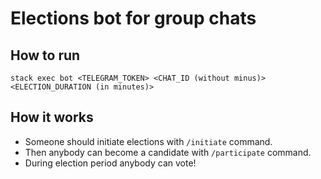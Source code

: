 # Elections bot for group chats

How to run
--------------------------------------------------------------------------------
`stack exec bot <TELEGRAM_TOKEN> <CHAT_ID (without minus)> <ELECTION_DURATION (in minutes)>`

How it works
--------------------------------------------------------------------------------
* Someone should initiate elections with `/initiate` command.
* Then anybody can become a candidate with `/participate` command.
* During election period anybody can vote!
